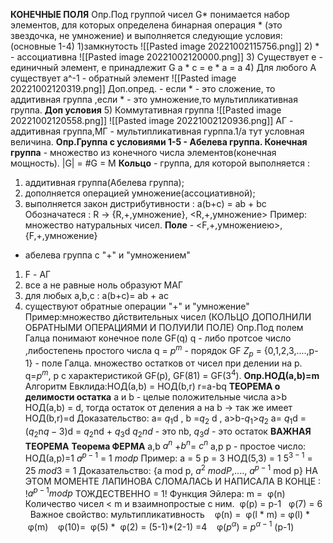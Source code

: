 **КОНЕЧНЫЕ ПОЛЯ**
Опр.Под группой чисел G* понимается набор элементов, для которых определена бинарная операция * (это звездочка, не умножение) и выполняется следующие условия:  (основные 1-4)
1)замкнутость
![[Pasted image 20221002115756.png]]
2) * - ассоциативна
![[Pasted image 20221002120000.png]]
3) Существует е - единичный элемент, е принадлежит G 
а * с = е * а = а
4) Для любого А существует а^-1 - обратный элемент 
![[Pasted image 20221002120319.png]]
Доп.опред. - если * - это сложение, то аддитивная группа ,если * - это умножение,то мультипликативная группа.
**Доп условия**
5) Коммутативная группа
![[Pasted image 20221002120558.png]]
![[Pasted image 20221002120936.png]]
АГ - аддитивная группа,МГ - мультипликативная гурппа.1/а тут условная величина.
**Опр.Группа с условиями 1-5 - Абелева группа.
Конечная группа** - множество из конечного числа элементов(конечная мощность).
|G| = #G = M
**Кольцо** - группа, для которой выполняется :
1) аддитивная группа(Абелева группа);
2) дополняется операцией умножение(ассоциативной);
3) выполняется закон дистрибутивности : a(b+c) = ab + bc
Обозначатеся : R -> {R,+,умножение}, <R,+,умножение>
Пример: множество натуральных чисел.
**Поле** - <F,+,умножениею>,{F,+,умножение}
- абелева группа  с "+" и "умножением"
1) F - АГ
2) все а не равные ноль образуют МАГ
3) для любых a,b,c : a(b+c)= ab + ac
4) существуют обратные операции "+" и "умножение"
   Пример:множество дйствительных чисел
(КОЛЬЦО ДОПОЛНИЛИ ОБРАТНЫМИ ОПЕРАЦИЯМИ И ПОЛУИЛИ ПОЛЕ)
Опр.Под полем Галца понимают конечное поле GF(q)
q - либо протсое число ,либостепень простого числа
q = $p^m$ - порядок GF
$Z_p$ = {0,1,2,3,....,p-1} - поле Галца.
множество остатков от чисел при делении на р.
q=$p^m$, p c характеристикой GF(p), GF(81) = GF($3^4$).
**Опр.НОД(a,b)=m**
Алгоритм Евклида:НОД(a,b) = НОД(b,r)
r=a-bq
**ТЕОРЕМА о делимости остатка**
a и b - целые  положительные числа a>b
НОД(a,b) = d, тогда остаток от деления a на b -> так же имеет НОД(b,r)=d
Доказательство:
a= $q_1$d , b =$q_2$ d , a>b-$q_1$>$q_2$
a= $q_1$d = ($q_2$n$q-3$)d = $q_2$nd + $q_3$d
$q_2nd$ - это  nb,
$q_3d$ -  это остаток
**ВАЖНАЯ ТЕОРЕМА**
**Теорема ФЕРМА** 
a,b
$a^n$ +$b^n$= $c^n$
a,p p - простое число: НОД(a,p)=1
$a^{p-1}$ = 1 $modp$
Пример: a = 5 p = 3 НОД(5,3) = 1
$5^{3-1}$ = 25 $mod3$ = 1
Доказательство:
{a mod p, $a^2$ $modP$,...., $a^{p-1}$ mod p}
НА ЭТОМ МОМЕНТЕ ЛАПИНОВА СЛОМАЛАСЬ И НАПИСАЛА В КОНЦЕ : 
!$a^{p-1}modp$ ТОЖДЕСТВЕННО = 1!
Функция Эйлера:
m =  φ(n)
Количество чисел < m и взаимнопростые с ним.
 φ(p) = p-1
  φ(7) = 6
  Важное свойство: мультипликативность
   φ(n) =  φ(l * m) = φ(l) *  φ(m)
   φ(10)=  φ(5) *  φ(2) = (5-1)*(2-1) =4
   φ($p^α$) = $p^{α-1}$ (p-1)